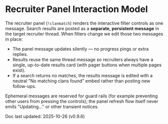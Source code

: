 # Recruiter Panel Interaction Model

The recruiter panel (`!clanmatch`) renders the interactive filter controls as one
message. Search results are posted as a **separate, persistent message** in the
target recruiter thread. When filters change we edit those two messages in
place:

* The panel message updates silently — no progress pings or extra replies.
* Results reuse the same thread message so recruiters always have a single,
  up-to-date results card (with pager buttons when multiple pages exist).
* If a search returns no matches, the results message is edited with a neutral
  "No matching clans found" embed rather than posting new follow-ups.

Ephemeral messages are reserved for guard rails (for example preventing other
users from pressing the controls); the panel refresh flow itself never emits
"Updating…" or other transient notices.

Doc last updated: 2025-10-26 (v0.9.6)
